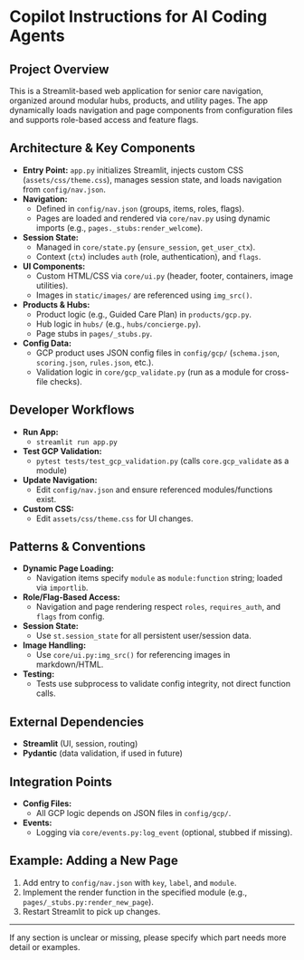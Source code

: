 # Copilot Instructions for AI Coding Agents

## Project Overview
This is a Streamlit-based web application for senior care navigation, organized around modular hubs, products, and utility pages. The app dynamically loads navigation and page components from configuration files and supports role-based access and feature flags.

## Architecture & Key Components
- **Entry Point:** `app.py` initializes Streamlit, injects custom CSS (`assets/css/theme.css`), manages session state, and loads navigation from `config/nav.json`.
- **Navigation:**
  - Defined in `config/nav.json` (groups, items, roles, flags).
  - Pages are loaded and rendered via `core/nav.py` using dynamic imports (e.g., `pages._stubs:render_welcome`).
- **Session State:**
  - Managed in `core/state.py` (`ensure_session`, `get_user_ctx`).
  - Context (`ctx`) includes `auth` (role, authentication), and `flags`.
- **UI Components:**
  - Custom HTML/CSS via `core/ui.py` (header, footer, containers, image utilities).
  - Images in `static/images/` are referenced using `img_src()`.
- **Products & Hubs:**
  - Product logic (e.g., Guided Care Plan) in `products/gcp.py`.
  - Hub logic in `hubs/` (e.g., `hubs/concierge.py`).
  - Page stubs in `pages/_stubs.py`.
- **Config Data:**
  - GCP product uses JSON config files in `config/gcp/` (`schema.json`, `scoring.json`, `rules.json`, etc.).
  - Validation logic in `core/gcp_validate.py` (run as a module for cross-file checks).

## Developer Workflows
- **Run App:**
  - `streamlit run app.py`
- **Test GCP Validation:**
  - `pytest tests/test_gcp_validation.py` (calls `core.gcp_validate` as a module)
- **Update Navigation:**
  - Edit `config/nav.json` and ensure referenced modules/functions exist.
- **Custom CSS:**
  - Edit `assets/css/theme.css` for UI changes.

## Patterns & Conventions
- **Dynamic Page Loading:**
  - Navigation items specify `module` as `module:function` string; loaded via `importlib`.
- **Role/Flag-Based Access:**
  - Navigation and page rendering respect `roles`, `requires_auth`, and `flags` from config.
- **Session State:**
  - Use `st.session_state` for all persistent user/session data.
- **Image Handling:**
  - Use `core/ui.py:img_src()` for referencing images in markdown/HTML.
- **Testing:**
  - Tests use subprocess to validate config integrity, not direct function calls.

## External Dependencies
- **Streamlit** (UI, session, routing)
- **Pydantic** (data validation, if used in future)

## Integration Points
- **Config Files:**
  - All GCP logic depends on JSON files in `config/gcp/`.
- **Events:**
  - Logging via `core/events.py:log_event` (optional, stubbed if missing).

## Example: Adding a New Page
1. Add entry to `config/nav.json` with `key`, `label`, and `module`.
2. Implement the render function in the specified module (e.g., `pages/_stubs.py:render_new_page`).
3. Restart Streamlit to pick up changes.

---

If any section is unclear or missing, please specify which part needs more detail or examples.
